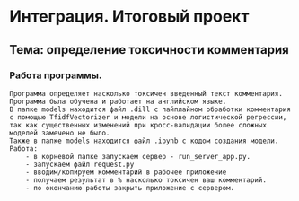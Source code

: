 # Интеграция. Итоговый проект

## Тема: определение токсичности комментария

### Работа программы.
    
    Программа определяет насколько токсичен введенный текст комментария.
    Программа была обучена и работает на английском языке.
    В папке models находится файл .dill с пайплайном обработки комментария с помощью TfidfVectorizer и модели на основе логистической регрессии, так как существенных изменений при кросс-валидации более сложных моделей замечено не было.
    Также в папке models находится файл .ipynb с кодом создания модели.
    Работа:
        - в корневой папке запускаем сервер - run_server_app.py.
        - запускаем файл request.py
        - вводим/копируем комментарий в рабочее приложение
        - получаем результат в % насколько токсичен ваш комментарий.
        - по окончанию работы закрыть приложение с сервером.

